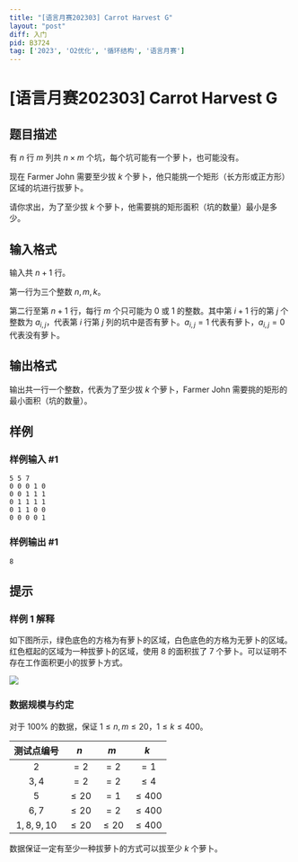 ```yaml
---
title: "[语言月赛202303] Carrot Harvest G"
layout: "post"
diff: 入门
pid: B3724
tag: ['2023', 'O2优化', '循环结构', '语言月赛']
---
```

# [语言月赛202303] Carrot Harvest G
## 题目描述

有 $n$ 行 $m$ 列共 $n \times m$ 个坑，每个坑可能有一个萝卜，也可能没有。

现在 Farmer John 需要至少拔 $k$ 个萝卜，他只能挑一个矩形（长方形或正方形）区域的坑进行拔萝卜。

请你求出，为了至少拔 $k$ 个萝卜，他需要挑的矩形面积（坑的数量）最小是多少。
## 输入格式

输入共 $n + 1$ 行。

第一行为三个整数 $n, m, k$。

第二行至第 $n + 1$ 行，每行 $m$ 个只可能为 $0$ 或 $1$ 的整数。其中第 $i + 1$ 行的第 $j$ 个整数为 $a _ {i, j}$，代表第 $i$ 行第 $j$ 列的坑中是否有萝卜。$a _ {i, j} = 1$ 代表有萝卜，$a _ {i, j} = 0$ 代表没有萝卜。
## 输出格式

输出共一行一个整数，代表为了至少拔 $k$ 个萝卜，Farmer John 需要挑的矩形的最小面积（坑的数量）。
## 样例

### 样例输入 #1
```
5 5 7
0 0 0 1 0
0 0 1 1 1
0 1 1 1 1
0 1 1 0 0
0 0 0 0 1
```
### 样例输出 #1
```
8
```
## 提示

### 样例 1 解释

如下图所示，绿色底色的方格为有萝卜的区域，白色底色的方格为无萝卜的区域。红色框起的区域为一种拔萝卜的区域，使用 $8$ 的面积拔了 $7$ 个萝卜。可以证明不存在工作面积更小的拔萝卜方式。

![](https://cdn.luogu.com.cn/upload/image_hosting/63u88gjp.png)

### 数据规模与约定

对于 $100\%$ 的数据，保证 $1 \leq n, m \leq 20$，$1 \leq k \leq 400$。

| 测试点编号 | $n$ | $m$ | $k$ |
| :----------: | :----------: | :----------: | :----------: |
| $2$ | $= 2$ | $= 2$ | $= 1$ |
| $3, 4$ | $= 2$ | $= 2$ | $\leq 4$ |
| $5$ | $\leq 20$ | $= 1$ | $\leq 400$ |
| $6, 7$ | $\leq 20$ | $= 2$ | $\leq 400$ |
| $1, 8, 9, 10$ | $\leq 20$ | $\leq 20$ | $\leq 400$ |

数据保证一定有至少一种拔萝卜的方式可以拔至少 $k$ 个萝卜。
